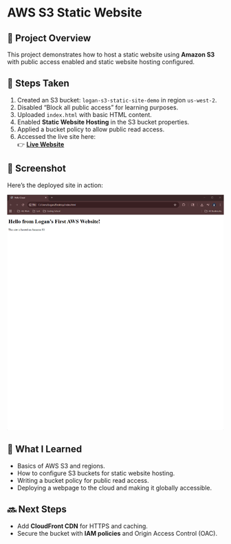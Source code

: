 # AWS S3 Static Website

## 📖 Project Overview
This project demonstrates how to host a static website using **Amazon S3** with public access enabled and static website hosting configured.  

## 🚀 Steps Taken
1. Created an S3 bucket: `logan-s3-static-site-demo` in region `us-west-2`.
2. Disabled “Block all public access” for learning purposes.
3. Uploaded `index.html` with basic HTML content.
4. Enabled **Static Website Hosting** in the S3 bucket properties.
5. Applied a bucket policy to allow public read access.
6. Accessed the live site here:  
   👉 **[Live Website](http://logan-s3-static-site-demo.s3-website-us-west-2.amazonaws.com)**

## 📸 Screenshot
Here’s the deployed site in action:  

![Website Screenshot](Screenshot%202025-10-02%20154548.png)

## 🎯 What I Learned
- Basics of AWS S3 and regions.  
- How to configure S3 buckets for static website hosting.  
- Writing a bucket policy for public read access.  
- Deploying a webpage to the cloud and making it globally accessible.  

## 🔜 Next Steps
- Add **CloudFront CDN** for HTTPS and caching.  
- Secure the bucket with **IAM policies** and Origin Access Control (OAC).  
